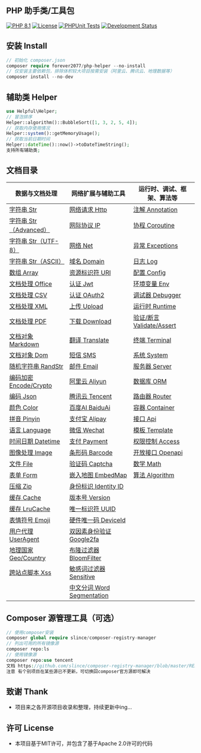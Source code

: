 ## PHP 助手类/工具包

[![PHP 8.1](https://img.shields.io/badge/PHP-8.1-8892BF.svg)](https://www.php.net/releases/8.1/en.php) [![License](https://img.shields.io/badge/License-MIT-green.svg)](https://opensource.org/licenses/MIT) [![PHPUnit Tests](https://img.shields.io/badge/PHPUnit-Passed-brightgreen.svg)](https://phpunit.de/) [![Development Status](https://img.shields.io/badge/Development-Active-brightgreen.svg)](https://your-project-repo-link)

## 安装 Install

```php
// 初始化 composer.json
composer require forever2077/php-helper --no-install
// 仅安装主要依赖包，排除体积较大项目按需安装（阿里云、腾讯云、地理数据等）
composer install --no-dev
```

## 辅助类 Helper

```php
use Helpful\Helper;
// 冒泡排序
Helper::algorithm()::BubbleSort([1, 3, 2, 5, 4]);
// 获取内存使用情况
Helper::system()::getMemoryUsage();
// 获取当前日期时间
Helper::dateTime()::now()->toDateTimeString();
支持所有辅助类;
```

## 文档目录


| 数据与文档处理                                | 网络扩展与辅助工具                           | 运行时、调试、框架、算法等                         |
| --------------------------------------------- | -------------------------------------------- | -------------------------------------------------- |
| [字符串 Str](doc/Str.md)                      | [网络请求 Http](doc/Http.md)                 | [注解 Annotation](doc/Annotation.md)               |
| [字符串 Str（Advanced）](doc/StrAdvanced.md)  | [网际协议 IP](doc/IP.md)                     | [协程 Coroutine](doc/Coroutine.md)                 |
| [字符串 Str（UTF-8）](doc/StrUtf8.md)         | [网络 Net](doc/Net.md)                       | [异常 Exceptions](doc/Exceptions.md)               |
| [字符串 Str（ASCII）](doc/StrAscii.md)        | [域名 Domain](doc/Domain.md)                 | [日志 Log](doc/Log.md)                             |
| [数组 Array](doc/Array.md)                    | [资源标识符 URI](doc/URI.md)                 | [配置 Config](doc/Config.md)                       |
| [文档处理 Office](doc/Office.md)              | [认证 Jwt](doc/Jwt.md)                       | [环境变量 Env](doc/Env.md)                         |
| [文档处理 CSV](doc/CSV.md)                    | [认证 OAuth2](doc/OAuth2.md)                 | [调试器 Debugger](doc/Debugger.md)                 |
| [文档处理 XML](doc/XML.md)                    | [上传 Upload](doc/Upload.md)                 | [运行时 Runtime](doc/Runtime.md)                   |
| [文档处理 PDF](doc/Pdf.md)                    | [下载 Download](doc/Download.md)             | [验证/断言 Validate/Assert](doc/ValidateAssert.md) |
| [文档对象 Markdown](doc/Markdown.md)          | [翻译 Translate](doc/Translate.md)           | [终端 Terminal](doc/Terminal.md)                   |
| [文档对象 Dom](doc/Dom.md)                    | [短信 SMS](doc/SMS.md)                       | [系统 System](doc/System.md)                       |
| [随机字符串 RandStr](doc/RandomString.md)     | [邮件 Email](doc/Email.md)                   | [服务器 Server](doc/Server.md)                     |
| [编码加密 Encode/Crypto](doc/EncodeCrypto.md) | [阿里云 Aliyun](doc/Aliyun.md)               | [数据库 ORM](doc/ORM.md)                           |
| [编码 Json](doc/Json.md)                      | [腾讯云 Tencent](doc/TencentCloud.md)        | [路由器 Router](doc/Router.md)                     |
| [颜色 Color](doc/Color.md)                    | [百度AI BaiduAi](doc/BaiduAi.md)             | [容器 Container](doc/Container.md)                 |
| [拼音 Pinyin](doc/Pinyin.md)                  | [支付宝 Alipay](doc/Alipay.md)               | [接口 Api](doc/Api.md)                             |
| [语言 Language](doc/Language.md)              | [微信 Wechat](doc/Wechat.md)                 | [模板 Template](doc/Template.md)                   |
| [时间日期 Datetime](doc/Datetime.md)          | [支付 Payment](doc/Payment.md)               | [权限控制 Access](doc/Access.md)                   |
| [图像处理 Image](doc/Image.md)                | [条形码 Barcode](doc/Barcode.md)             | [开放接口 Openapi](doc/OpenApi.md)                 |
| [文件 File](doc/File.md)                      | [验证码 Captcha](doc/Captcha.md)             | [数学 Math](doc/Math.md)                           |
| [表单 Form](doc/Form.md)                      | [嵌入地图 EmbedMap](doc/EmbedMap.md)         | [算法 Algorithm](doc/Algorithm.md)                 |
| [压缩 Zip](doc/Zip.md)                        | [身份标识 Identity ID](doc/IdentityID.md)    |                                                    |
| [缓存 Cache](doc/Cache.md)                    | [版本号 Version](doc/Version.md)             |                                                    |
| [缓存 LruCache](doc/LRUCache.md)              | [唯一标识符 UUID](doc/UUID.md)               |                                                    |
| [表情符号 Emoji](doc/Emoji.md)                | [硬件唯一码 DeviceId](doc/DeviceId.md)       |                                                    |
| [用户代理 UserAgent](doc/UserAgent.md)        | [双因素身份验证 Google2fa](doc/Google2fa.md) |                                                    |
| [地理国家 Geo/Country](doc/GeoCountry.md)     | [布隆过滤器 BloomFilter](doc/BloomFilter.md) |                                                    |
| [跨站点脚本 Xss](doc/Xss.md)                  | [敏感词过滤器 Sensitive](doc/Sensitive.md)   |                                                    |
|                                               | [中文分词 Word Segmentation](doc/WordCut.md) |                                                    |

## Composer 源管理工具（可选）

```php
// 使用composer安装
composer global require slince/composer-registry-manager
// 列出可用的所有镜像源
composer repo:ls
// 使用镜像源
composer repo:use tencent
文档 https://github.com/slince/composer-registry-manager/blob/master/README-zh_CN.md
注意 有个别项目在某些源已不更新，可切换回composer官方源即可解决
```

## 致谢 Thank

* 项目来之各开源项目收录和整理，持续更新中ing...

## 许可 License

* 本项目基于MIT许可，并包含了基于Apache 2.0许可的代码
